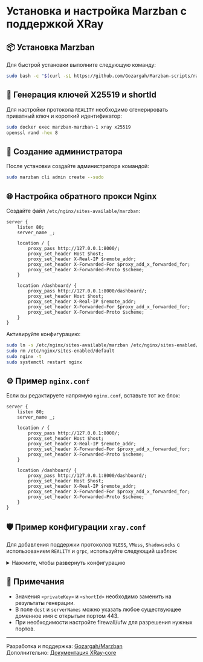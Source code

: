 # Установка и настройка Marzban с поддержкой XRay

## 📦 Установка Marzban

Для быстрой установки выполните следующую команду:

```bash
sudo bash -c "$(curl -sL https://github.com/Gozargah/Marzban-scripts/raw/master/marzban.sh)" @ install
```

## 🔐 Генерация ключей X25519 и shortId

Для настройки протокола `REALITY` необходимо сгенерировать приватный ключ и короткий идентификатор:

```bash
sudo docker exec marzban-marzban-1 xray x25519
openssl rand -hex 8
```

## 👤 Создание администратора

После установки создайте администратора командой:

```bash
sudo marzban cli admin create --sudo
```

## 🌐 Настройка обратного прокси Nginx

Создайте файл `/etc/nginx/sites-available/marzban`:

```nginx
server {
    listen 80;
    server_name _;

    location / {
        proxy_pass http://127.0.0.1:8000/;
        proxy_set_header Host $host;
        proxy_set_header X-Real-IP $remote_addr;
        proxy_set_header X-Forwarded-For $proxy_add_x_forwarded_for;
        proxy_set_header X-Forwarded-Proto $scheme;
    }

    location /dashboard/ {
        proxy_pass http://127.0.0.1:8000/dashboard/;
        proxy_set_header Host $host;
        proxy_set_header X-Real-IP $remote_addr;
        proxy_set_header X-Forwarded-For $proxy_add_x_forwarded_for;
        proxy_set_header X-Forwarded-Proto $scheme;
    }
}
```

Активируйте конфигурацию:

```bash
sudo ln -s /etc/nginx/sites-available/marzban /etc/nginx/sites-enabled/
sudo rm /etc/nginx/sites-enabled/default
sudo nginx -t
sudo systemctl restart nginx
```

## ⚙️ Пример `nginx.conf`

Если вы редактируете напрямую `nginx.conf`, вставьте тот же блок:

```nginx
server {
    listen 80;
    server_name _;

    location / {
        proxy_pass http://127.0.0.1:8000/;
        proxy_set_header Host $host;
        proxy_set_header X-Real-IP $remote_addr;
        proxy_set_header X-Forwarded-For $proxy_add_x_forwarded_for;
        proxy_set_header X-Forwarded-Proto $scheme;
    }

    location /dashboard/ {
        proxy_pass http://127.0.0.1:8000/dashboard/;
        proxy_set_header Host $host;
        proxy_set_header X-Real-IP $remote_addr;
        proxy_set_header X-Forwarded-For $proxy_add_x_forwarded_for;
        proxy_set_header X-Forwarded-Proto $scheme;
    }
}
```

## 🛡️ Пример конфигурации `xray.conf`

Для добавления поддержки протоколов `VLESS`, `VMess`, `Shadowsocks` с использованием `REALITY` и `grpc`, используйте следующий шаблон:

<details>
<summary>Нажмите, чтобы развернуть конфигурацию</summary>

```json
{...}
```

</details>

## 📌 Примечания

- Значения `<privateKey>` и `<shortId>` необходимо заменить на результаты генерации.
- В поле `dest` и `serverNames` можно указать любое существующее доменное имя с открытым портом 443.
- При необходимости настройте firewall/ufw для разрешения нужных портов.

---

Разработка и поддержка: [Gozargah/Marzban](https://github.com/Gozargah/Marzban)  
Дополнительно: [Документация XRay-core](https://xtls.github.io)
